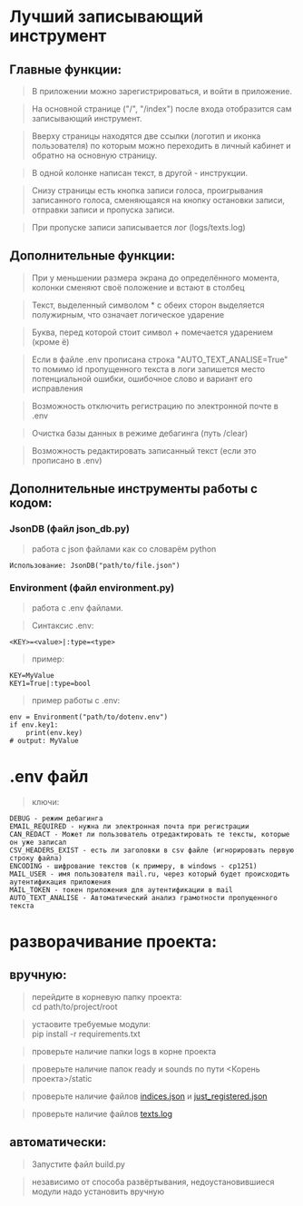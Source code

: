 # Лучший записывающий инструмент

## Главные функции:

> В приложении можно зарегистрироваться, и войти в приложение.

> На основной странице ("/", "/index") после входа отобразится сам записывающий инструмент.

> Вверху страницы находятся две ссылки (логотип и иконка пользователя) по которым можно переходить в личный
> кабинет и обратно на основную страницу.

> В одной колонке написан текст, в другой - инструкции.

> Снизу страницы есть кнопка записи голоса, проигрывания записанного голоса, сменяющаяся на кнопку остановки записи,
> отправки записи и пропуска записи.

> При пропуске записи записывается лог (logs/texts.log)

## Дополнительные функции:

> При у меньшении размера экрана до определённого момента, колонки сменяют своё положение и встают в столбец

> Текст, выделенный символом * с обеих сторон выделяется полужирным, что означает логическое ударение

> Буква, перед которой стоит символ + помечается ударением (кроме ё)

> Если в файле .env прописана строка "AUTO_TEXT_ANALISE=True" то помимо id пропущенного текста в логи запишется место
> потенциальной ошибки, ошибочное слово и вариант его исправления

> Возможность отключить регистрацию по электронной почте в .env

> Очистка базы данных в режиме дебагинга (путь /clear)

> Возможность редактировать записанный текст (если это прописано в .env)

## Дополнительные инструменты работы с кодом:

### JsonDB (файл json_db.py)
> работа с json файлами как со словарём python

    Использование: JsonDB("path/to/file.json")

### Environment (файл environment.py)
> работа с .env файлами.

> Синтаксис .env:

    <KEY>=<value>|:type=<type>

> пример:

    KEY=MyValue
    KEY1=True|:type=bool

> пример работы с .env:

    env = Environment("path/to/dotenv.env")
    if env.key1:
        print(env.key)
    # output: MyValue

# .env файл

> ключи:

    DEBUG - режим дебагинга
    EMAIL_REQUIRED - нужна ли электронная почта при регистрации
    CAN_REDACT - Может ли пользователь отредактировать те тексты, которые он уже записал
    CSV_HEADERS_EXIST - есть ли заголовки в csv файле (игнорировать первую строку файла)
    ENCODING - шифрование текстов (к примеру, в windows - cp1251)
    MAIL_USER - имя пользователя mail.ru, через который будет происходить аутентификация приложения
    MAIL_TOKEN - токен приложения для аутентификации в mail
    AUTO_TEXT_ANALISE - Автоматический анализ грамотности пропущенного текста

# разворачивание проекта:

## вручную:

> перейдите в корневую папку проекта:\
    cd path/to/project/root

> устаовите требуемые модули:\
    pip install -r requirements.txt

> проверьте наличие папки logs в корне проекта

> проверьте наличие папок ready и sounds по пути <Корень проекта>/static

> проверьте наличие файлов [indices.json](indices.json) и [just_registered.json](just_registered.json)

> проверьте наличие файлов [texts.log](logs%2Ftexts.log)

## автоматически:

> Запустите файл build.py

> независимо от способа развёртывания, недоустановившиеся модули надо установить вручную